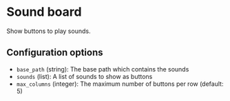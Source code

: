# Sound board

Show buttons to play sounds.

## Configuration options

* `base_path` (string): The base path which contains the sounds
* `sounds` (list): A list of sounds to show as buttons
* `max_columns` (integer): The maximum number of buttons per row (default: 5)